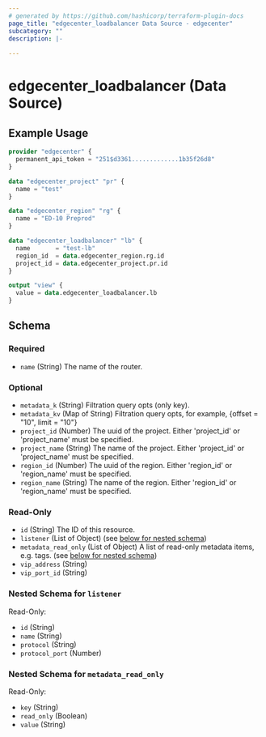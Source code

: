 ```yaml
---
# generated by https://github.com/hashicorp/terraform-plugin-docs
page_title: "edgecenter_loadbalancer Data Source - edgecenter"
subcategory: ""
description: |-
  
---
```


# edgecenter_loadbalancer (Data Source)



## Example Usage

```terraform
provider "edgecenter" {
  permanent_api_token = "251$d3361.............1b35f26d8"
}

data "edgecenter_project" "pr" {
  name = "test"
}

data "edgecenter_region" "rg" {
  name = "ED-10 Preprod"
}

data "edgecenter_loadbalancer" "lb" {
  name       = "test-lb"
  region_id  = data.edgecenter_region.rg.id
  project_id = data.edgecenter_project.pr.id
}

output "view" {
  value = data.edgecenter_loadbalancer.lb
}
```

<!-- schema generated by tfplugindocs -->
## Schema

### Required

- `name` (String) The name of the router.

### Optional

- `metadata_k` (String) Filtration query opts (only key).
- `metadata_kv` (Map of String) Filtration query opts, for example, {offset = "10", limit = "10"}
- `project_id` (Number) The uuid of the project. Either 'project_id' or 'project_name' must be specified.
- `project_name` (String) The name of the project. Either 'project_id' or 'project_name' must be specified.
- `region_id` (Number) The uuid of the region. Either 'region_id' or 'region_name' must be specified.
- `region_name` (String) The name of the region. Either 'region_id' or 'region_name' must be specified.

### Read-Only

- `id` (String) The ID of this resource.
- `listener` (List of Object) (see [below for nested schema](#nestedatt--listener))
- `metadata_read_only` (List of Object) A list of read-only metadata items, e.g. tags. (see [below for nested schema](#nestedatt--metadata_read_only))
- `vip_address` (String)
- `vip_port_id` (String)

<a id="nestedatt--listener"></a>
### Nested Schema for `listener`

Read-Only:

- `id` (String)
- `name` (String)
- `protocol` (String)
- `protocol_port` (Number)


<a id="nestedatt--metadata_read_only"></a>
### Nested Schema for `metadata_read_only`

Read-Only:

- `key` (String)
- `read_only` (Boolean)
- `value` (String)
